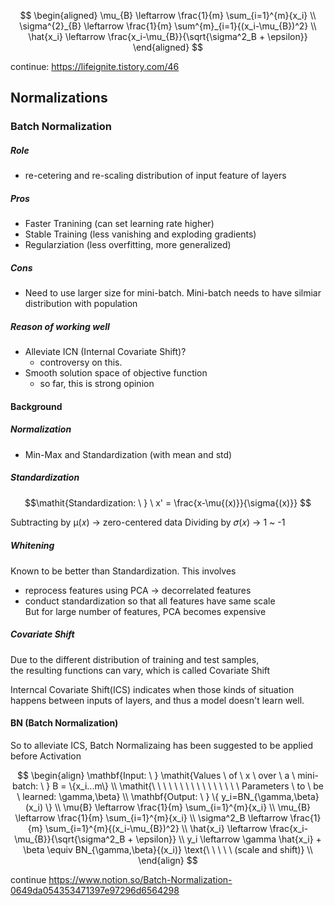 $$
\begin{aligned}
\mu_{B} \leftarrow \frac{1}{m} \sum_{i=1}^{m}{x_i} \\ 
\sigma^{2}_{B} \leftarrow \frac{1}{m} \sum^{m}_{i=1}{(x_i-\mu_{B})^2} \\
\hat{x_i} \leftarrow \frac{x_i-\mu_{B}}{\sqrt{\sigma^2_B + \epsilon}}
\end{aligned}
$$


continue: https://lifeignite.tistory.com/46

## Normalizations
### Batch Normalization
##### Role
  - re-cetering and re-scaling distribution of input feature of layers
##### Pros
  - Faster Tranining (can set learning rate higher)
  - Stable Training (less vanishing and exploding gradients)
  - Regularziation (less overfitting, more generalized)
##### Cons
  - Need to use larger size for mini-batch. Mini-batch needs to have silmiar distribution with population
##### Reason of working well
  - Alleviate ICN (Internal Covariate Shift)?
    - controversy on this. 
  - Smooth solution space of objective function
    - so far, this is strong opinion
 
#### Background
##### Normalization
  - Min-Max and Standardization (with mean and std)

##### Standardization

$$\mathit{Standardization: \ } \ x' = \frac{x-\mu{(x)}}{\sigma{(x)}} $$

Subtracting by µ(𝑥) -> zero-centered data
Dividing by 𝜎(𝑥) -> 1 ~ -1

##### Whitening
Known to be better than Standardization.
This involves  
  - reprocess features using PCA -> decorrelated features
  - conduct standardization so that all features have same scale  
But for large number of features, PCA becomes expensive

##### Covariate Shift
Due to the different distribution of training and test samples,  
the resulting functions can vary, which is called Covariate Shift 

Interncal Covariate Shift(ICS) indicates when those kinds of situation happens between inputs of layers, and
thus a model doesn't learn well. 

#### BN (Batch Normalization)
So to alleviate ICS, Batch Normalizaing has been suggested to be applied before Activation

$$
\begin{align}
\mathbf{Input: \ } \mathit{Values \ of \ x \ over \ a \ mini-batch: \ } B = \{x_i...m\} \\
\mathit{\ \ \ \ \ \ \ \ \ \ \ \ \ \ \ \ Parameters \ to \ be \ learned: \gamma,\beta} \\
\mathbf{Output: \ } \{ y_i=BN_{\gamma,\beta}(x_i) \} \\
\mu{B} \leftarrow \frac{1}{m} \sum_{i=1}^{m}{x_i} \\
\mu_{B} \leftarrow \frac{1}{m} \sum_{i=1}^{m}{x_i} \\
\sigma^2_B \leftarrow \frac{1}{m}  \sum_{i=1}^{m}{(x_i-\mu_{B})^2} \\
\hat{x_i} \leftarrow \frac{x_i-\mu_{B}}{\sqrt{\sigma^2_B + \epsilon}} \\
y_i \leftarrow \gamma \hat{x_i} + \beta \equiv BN_{\gamma,\beta}{(x_i)} \text{\ \ \ \ \ (scale and shift)} \\
\end{align}
$$

continue
https://www.notion.so/Batch-Normalization-0649da054353471397e97296d6564298
